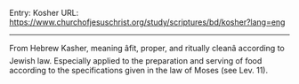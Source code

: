 Entry: Kosher
URL: https://www.churchofjesuschrist.org/study/scriptures/bd/kosher?lang=eng

---

From Hebrew Kasher, meaning âfit, proper, and ritually cleanâ according to Jewish law. Especially applied to the preparation and serving of food according to the specifications given in the law of Moses (see Lev. 11).
